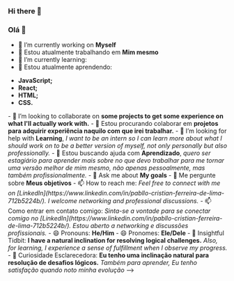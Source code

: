 ### Hi there 👋
### Olá 👋

- 🔭 I’m currently working on <b>Myself</b>
- 🔭 Estou atualmente trabalhando em <b>Mim mesmo</b>
- 🌱 I’m currently learning:
- 🌱 Estou atualmente aprendendo:
<ul>
  <b>
    <li>JavaScript;</li>
    <li>React;</li>
    <li>HTML;</li>
    <li>CSS.</li>
  </b>
</ul>
- 👯 I’m looking to collaborate on <b>some projects to get some experience on what I'll actually work with.</b>
- 👯 Estou procurando colaborar em <b>projetos para adquirir experiência naquilo com que irei trabalhar.</b>
- 🤔 I’m looking for help with <b>Learning</b>, <i>I want to be an intern so I can learn more about what I should work on to be a better version of myself, not only personally but also professionally.</i>
- 🤔 Estou buscando ajuda com <b>Aprendizado</b>, <i>quero ser estagiário para aprender mais sobre no que devo trabalhar para me tornar uma versão melhor de mim mesmo, não apenas pessoalmente, mas também profissionalmente.</i>
- 💬 Ask me about <b>My goals</b>
- 💬 Me pergunte sobre <b>Meus objetivos</b>
- 📫 How to reach me: <i>Feel free to connect with me on [LinkedIn](https://www.linkedin.com/in/pabllo-cristian-ferreira-de-lima-712b5224b/). I welcome networking and professional discussions.</i>
- 📫 Como entrar em contato comigo: <i>Sinta-se a vontade para se conectar comigo no [LinkedIn](https://www.linkedin.com/in/pabllo-cristian-ferreira-de-lima-712b5224b/). Estou aberto a networking e discussões profissionais.</i>
- 😄 Pronouns: <b>He/Him</b>
- 😄 Pronomes: <b>Ele/Dele</b>
- 🚀 Insightful Tidbit: <b>I have a natural inclination for resolving logical challenges.</b> <i>Also, for learning, I experience a sense of fulfillment when I observe my progress.</i>
- 🚀 Curiosidade Esclarecedora: <b>Eu tenho uma inclinação natural para resolução de desafios lógicos.</b> <i>Também para aprender, Eu tenho satisfação quando noto minha evolução</i>
-->
